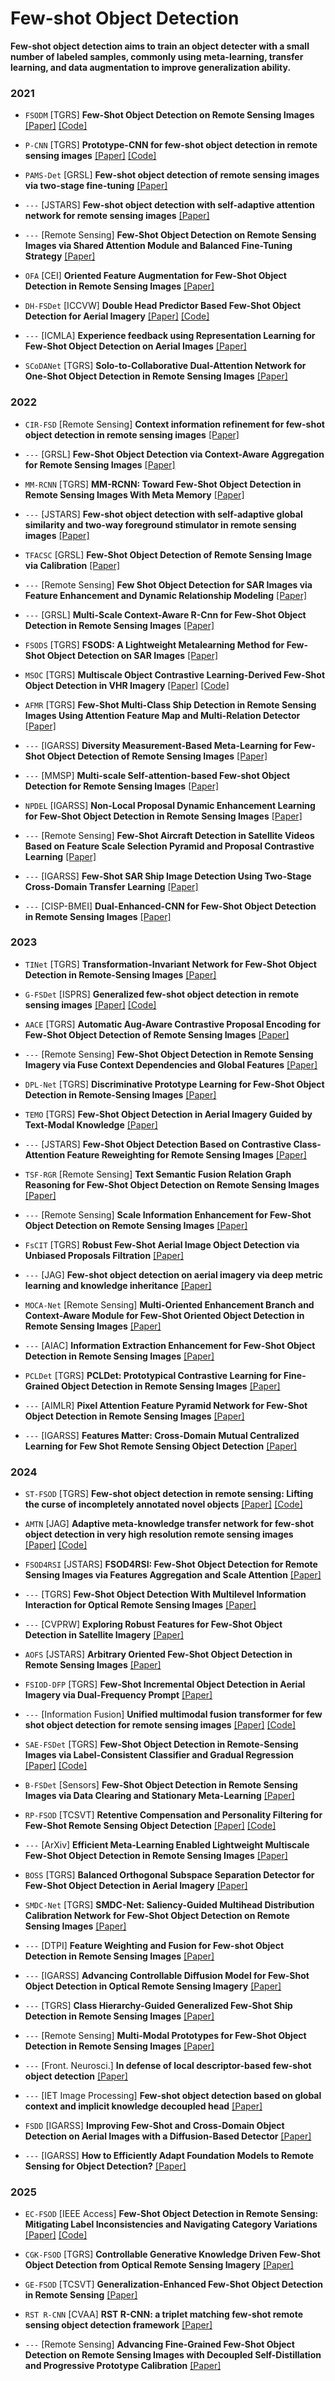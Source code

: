 # Few-shot Object Detection

**Few-shot object detection aims to train an object detecter with a small number of labeled samples, commonly using meta-learning, transfer learning, and data augmentation to improve generalization ability.**

### 2021
- `FSODM` [TGRS] **Few-Shot Object Detection on Remote Sensing Images** [[Paper]](https://ieeexplore.ieee.org/abstract/document/9362267) [[Code]](https://github.com/lixiang-ucas/FSODM)

- `P-CNN` [TGRS] **Prototype-CNN for few-shot object detection in remote sensing images** [[Paper]](https://ieeexplore.ieee.org/abstract/document/9435769) [[Code]](https://github.com/Ybowei/P-CNN)

- `PAMS-Det` [GRSL] **Few-shot object detection of remote sensing images via two-stage fine-tuning** [[Paper]](https://ieeexplore.ieee.org/abstract/document/9566599) 

- `---` [JSTARS] **Few-shot object detection with self-adaptive attention network for remote sensing images** [[Paper]](https://ieeexplore.ieee.org/abstract/document/9426416) 

- `---` [Remote Sensing] **Few-Shot Object Detection on Remote Sensing Images via Shared Attention Module and Balanced Fine-Tuning Strategy** [[Paper]](https://www.mdpi.com/2072-4292/13/19/3816)

- `OFA` [CEI] **Oriented Feature Augmentation for Few-Shot Object Detection in Remote Sensing Images** [[Paper]](https://ieeexplore.ieee.org/abstract/document/9574548)

- `DH-FSDet` [ICCVW] **Double Head Predictor Based Few-Shot Object Detection for Aerial Imagery** [[Paper]](https://openaccess.thecvf.com/content/ICCV2021W/LUAI/html/Wolf_Double_Head_Predictor_Based_Few-Shot_Object_Detection_for_Aerial_Imagery_ICCVW_2021_paper.html)  [[Code]](https://github.com/Jonas-Meier/FrustratinglySimpleFsDet)

- `---` [ICMLA] **Experience feedback using Representation Learning for Few-Shot Object Detection on Aerial Images** [[Paper]](https://ieeexplore.ieee.org/abstract/document/9680249)

- `SCoDANet` [TGRS] **Solo-to-Collaborative Dual-Attention Network for One-Shot Object Detection in Remote Sensing Images** [[Paper]](https://ieeexplore.ieee.org/abstract/document/9471793)


### 2022
- `CIR-FSD` [Remote Sensing] **Context information refinement for few-shot object detection in remote sensing images** [[Paper]](https://www.mdpi.com/2072-4292/14/14/3255)

- `---` [GRSL] **Few-Shot Object Detection via Context-Aware Aggregation for Remote Sensing Images** [[Paper]](https://ieeexplore.ieee.org/abstract/document/9765514)

- `MM-RCNN` [TGRS] **MM-RCNN: Toward Few-Shot Object Detection in Remote Sensing Images With Meta Memory** [[Paper]](https://ieeexplore.ieee.org/abstract/document/9982437)

- `---` [JSTARS] **Few-shot object detection with self-adaptive global similarity and two-way foreground stimulator in remote sensing images** [[Paper]](https://ieeexplore.ieee.org/abstract/document/9872026)

- `TFACSC` [GRSL] **Few-Shot Object Detection of Remote Sensing Image via Calibration** [[Paper]](https://ieeexplore.ieee.org/abstract/document/9810921)

- `---` [Remote Sensing] **Few Shot Object Detection for SAR Images via Feature Enhancement and Dynamic Relationship Modeling** [[Paper]](https://www.mdpi.com/2072-4292/14/15/3669)

- `---` [GRSL] **Multi-Scale Context-Aware R-Cnn for Few-Shot Object Detection in Remote Sensing Images** [[Paper]](https://ieeexplore.ieee.org/abstract/document/9883807)

- `FSODS` [TGRS] **FSODS: A Lightweight Metalearning Method for Few-Shot Object Detection on SAR Images** [[Paper]](https://ieeexplore.ieee.org/abstract/document/9834978)

- `MSOC` [TGRS] **Multiscale Object Contrastive Learning-Derived Few-Shot Object Detection in VHR Imagery** [[Paper]](https://ieeexplore.ieee.org/abstract/document/9984671) [[Code]](https://github.com/RS-CSU/MSOC)

- `AFMR` [TGRS] **Few-Shot Multi-Class Ship Detection in Remote Sensing Images Using Attention Feature Map and Multi-Relation Detector** [[Paper]](https://www.mdpi.com/2072-4292/14/12/2790)

- `---` [IGARSS] **Diversity Measurement-Based Meta-Learning for Few-Shot Object Detection of Remote Sensing Images** [[Paper]](https://ieeexplore.ieee.org/abstract/document/9884721)

- `---` [MMSP] **Multi-scale Self-attention-based Few-shot Object Detection for Remote Sensing Images** [[Paper]](https://ieeexplore.ieee.org/abstract/document/9949538)

- `NPDEL` [IGARSS] **Non-Local Proposal Dynamic Enhancement Learning for Few-Shot Object Detection in Remote Sensing Images** [[Paper]](https://ieeexplore.ieee.org/abstract/document/9883058)

- `---` [Remote Sensing] **Few-Shot Aircraft Detection in Satellite Videos Based on Feature Scale Selection Pyramid and Proposal Contrastive Learning** [[Paper]](https://www.mdpi.com/2072-4292/14/18/4581)

- `---` [IGARSS] **Few-Shot SAR Ship Image Detection Using Two-Stage Cross-Domain Transfer Learning** [[Paper]](https://ieeexplore.ieee.org/abstract/document/9883172)

- `---` [CISP-BMEI] **Dual-Enhanced-CNN for Few-Shot Object Detection in Remote Sensing Images** [[Paper]](https://ieeexplore.ieee.org/abstract/document/9979831)

### 2023
- `TINet` [TGRS] **Transformation-Invariant Network for Few-Shot Object Detection in Remote-Sensing Images** [[Paper]](https://ieeexplore.ieee.org/abstract/document/10318106)

- `G-FSDet` [ISPRS] **Generalized few-shot object detection in remote sensing images** [[Paper]](https://www.sciencedirect.com/science/article/abs/pii/S0924271622003197) [[Code]](https://github.com/RSer-XDU/G-FSDet)

- `AACE` [TGRS] **Automatic Aug-Aware Contrastive Proposal Encoding for Few-Shot Object Detection of Remote Sensing Images** [[Paper]](https://ieeexplore.ieee.org/abstract/document/10182281)

- `---` [Remote Sensing] **Few-Shot Object Detection in Remote Sensing Imagery via Fuse Context Dependencies and Global Features** [[Paper]](https://www.mdpi.com/2072-4292/15/14/3462)

- `DPL-Net` [TGRS] **Discriminative Prototype Learning for Few-Shot Object Detection in Remote-Sensing Images** [[Paper]](https://ieeexplore.ieee.org/abstract/document/10292784)

- `TEMO` [TGRS] **Few-Shot Object Detection in Aerial Imagery Guided by Text-Modal Knowledge** [[Paper]](https://ieeexplore.ieee.org/abstract/document/10056362)

- `---` [JSTARS] **Few-Shot Object Detection Based on Contrastive Class-Attention Feature Reweighting for Remote Sensing Images** [[Paper]](https://ieeexplore.ieee.org/abstract/document/10375080)

- `TSF-RGR` [Remote Sensing] **Text Semantic Fusion Relation Graph Reasoning for Few-Shot Object Detection on Remote Sensing Images** [[Paper]](https://www.mdpi.com/2072-4292/15/5/1187)

- `---` [Remote Sensing] **Scale Information Enhancement for Few-Shot Object Detection on Remote Sensing Images** [[Paper]](https://www.mdpi.com/2072-4292/15/22/5372)

- `FsCIT` [TGRS] **Robust Few-Shot Aerial Image Object Detection via Unbiased Proposals Filtration** [[Paper]](https://ieeexplore.ieee.org/abstract/document/10197537)

- `---` [JAG] **Few-shot object detection on aerial imagery via deep metric learning and knowledge inheritance** [[Paper]](https://www.sciencedirect.com/science/article/pii/S1569843223002212)


- `MOCA-Net` [Remote Sensing] **Multi-Oriented Enhancement Branch and Context-Aware Module for Few-Shot Oriented Object Detection in Remote Sensing Images** [[Paper]](https://www.mdpi.com/2072-4292/15/14/3544)

- `---` [AIAC] **Information Extraction Enhancement for Few-Shot Object Detection in Remote Sensing Images** [[Paper]](https://ieeexplore.ieee.org/abstract/document/10491605)


- `PCLDet` [TGRS] **PCLDet: Prototypical Contrastive Learning for Fine-Grained Object Detection in Remote Sensing Images** [[Paper]](
https://ieeexplore.ieee.org/abstract/document/10164230)

- `---` [AIMLR] **Pixel Attention Feature Pyramid Network for Few-Shot Object Detection in Remote Sensing Images** [[Paper]](
https://dl.acm.org/doi/abs/10.1145/3625343.3625362)

- `---` [IGARSS] **Features Matter: Cross-Domain Mutual Centralized Learning for Few Shot Remote Sensing Object Detection** [[Paper]](
https://ieeexplore.ieee.org/abstract/document/10282953)

### 2024
- `ST-FSOD` [TGRS] **Few-shot object detection in remote sensing: Lifting the curse of incompletely annotated novel objects** [[Paper]](https://ieeexplore.ieee.org/abstract/document/10384561) [[Code]](https://github.com/zhu-xlab/ST-FSOD)

- `AMTN` [JAG] **Adaptive meta-knowledge transfer network for few-shot object detection in very high resolution remote sensing images** [[Paper]](https://ieeexplore.ieee.org/abstract/document/10384561) [[Code]](https://www.sciencedirect.com/science/article/pii/S1569843224000293)

- `FSOD4RSI` [JSTARS] **FSOD4RSI: Few-Shot Object Detection for Remote Sensing Images via Features Aggregation and Scale Attention** [[Paper]](https://ieeexplore.ieee.org/abstract/document/10423123)

- `---` [TGRS] **Few-Shot Object Detection With Multilevel Information Interaction for Optical Remote Sensing Images** [[Paper]](https://ieeexplore.ieee.org/abstract/document/10551280)

- `---` [CVPRW] **Exploring Robust Features for Few-Shot Object Detection in Satellite Imagery** [[Paper]](https://openaccess.thecvf.com/content/CVPR2024W/EarthVision/html/Bou_Exploring_Robust_Features_for_Few-Shot_Object_Detection_in_Satellite_Imagery_CVPRW_2024_paper.html)

- `AOFS` [JSTARS] **Arbitrary Oriented Few-Shot Object Detection in Remote Sensing Images** [[Paper]](https://ieeexplore.ieee.org/abstract/document/10680374)

- `FSIOD-DFP` [TGRS] **Few-Shot Incremental Object Detection in Aerial Imagery via Dual-Frequency Prompt** [[Paper]](https://ieeexplore.ieee.org/document/10530054)

- `---` [Information Fusion] **Unified multimodal fusion transformer for few shot object detection for remote sensing images** [[Paper]](https://www.sciencedirect.com/science/article/abs/pii/S1566253524002860) [[Code]](https://github.com/abdullah-azeem/umft)

- `SAE-FSDet` [TGRS] **Few-Shot Object Detection in Remote-Sensing Images via Label-Consistent Classifier and Gradual Regression** [[Paper]](https://ieeexplore.ieee.org/abstract/document/10445268) [[Code]](https://github.com/YanxingLiu/SAE-FSDet)

- `B-FSDet` [Sensors] **Few-Shot Object Detection in Remote Sensing Images via Data Clearing and Stationary Meta-Learning** [[Paper]](https://www.mdpi.com/1424-8220/24/12/3882)

- `RP-FSOD` [TCSVT] **Retentive Compensation and Personality Filtering for Few-Shot Remote Sensing Object Detection** [[Paper]](https://www.mdpi.com/1424-8220/24/12/3882) [[Code]](https://github.com/yomik-js/RP-FSOD)

- `---` [ArXiv] **Efficient Meta-Learning Enabled Lightweight Multiscale Few-Shot Object Detection in Remote Sensing Images** [[Paper]](https://arxiv.org/abs/2404.18426)

- `BOSS` [TGRS] **Balanced Orthogonal Subspace Separation Detector for Few-Shot Object Detection in Aerial Imagery** [[Paper]](https://ieeexplore.ieee.org/abstract/document/10586858)

- `SMDC-Net` [TGRS] **SMDC-Net: Saliency-Guided Multihead Distribution Calibration Network for Few-Shot Object Detection on Remote Sensing Images** [[Paper]](https://ieeexplore.ieee.org/abstract/document/10494749)

- `---` [DTPI] **Feature Weighting and Fusion for Few-shot Object Detection in Remote Sensing Images** [[Paper]](https://ieeexplore.ieee.org/abstract/document/10778833)

- `---` [IGARSS] **Advancing Controllable Diffusion Model for Few-Shot Object Detection in Optical Remote Sensing Imagery** [[Paper]](https://ieeexplore.ieee.org/abstract/document/10642625)

- `---` [TGRS] **Class Hierarchy-Guided Generalized Few-Shot Ship Detection in Remote Sensing Images** [[Paper]](https://ieeexplore.ieee.org/abstract/document/10606235)

- `---` [Remote Sensing] **Multi-Modal Prototypes for Few-Shot Object Detection in Remote Sensing Images** [[Paper]](https://www.mdpi.com/2072-4292/16/24/4693)

- `---` [Front. Neurosci.] **In defense of local descriptor-based few-shot object detection** [[Paper]](https://www.frontiersin.org/journals/neuroscience/articles/10.3389/fnins.2024.1349204/full)

- `---` [IET Image Processing] **Few-shot object detection based on global context and implicit knowledge decoupled head** [[Paper]](https://ietresearch.onlinelibrary.wiley.com/doi/full/10.1049/ipr2.13040)

- `FSDD` [IGARSS] **Improving Few-Shot and Cross-Domain Object Detection on Aerial Images with a Diffusion-Based Detector** [[Paper]](https://ieeexplore.ieee.org/abstract/document/10642125)

- `---` [IGARSS] **How to Efficiently Adapt Foundation Models to Remote Sensing for Object Detection?** [[Paper]](https://ieeexplore.ieee.org/abstract/document/10642561)

### 2025
- `EC-FSOD` [IEEE Access] **Few-Shot Object Detection in Remote Sensing: Mitigating Label Inconsistencies and Navigating Category Variations** [[Paper]](https://ieeexplore.ieee.org/document/10835074) [[Code]](https://github.com/stcnjtech/EC-FSOD)
  
- `CGK-FSOD` [TGRS] **Controllable Generative Knowledge Driven Few-Shot Object Detection from Optical Remote Sensing Imagery** [[Paper]](https://ieeexplore.ieee.org/document/10884786/authors#authors)

- `GE-FSOD` [TCSVT] **Generalization-Enhanced Few-Shot Object Detection in Remote Sensing** [[Paper]](https://ieeexplore.ieee.org/document/10836905)

- `RST R-CNN` [CVAA] **RST R-CNN: a triplet matching few-shot remote sensing object detection framework** [[Paper]](https://doi.org/10.1117/12.3055815)
  
- `---` [Remote Sensing] **Advancing Fine-Grained Few-Shot Object Detection on Remote Sensing Images with Decoupled Self-Distillation and Progressive Prototype Calibration** [[Paper]](https://www.mdpi.com/2072-4292/17/3/495)
